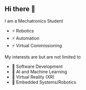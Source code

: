 ## Hi there 👋

<!--
**TEKG1t/TEKG1t** is a ✨ _special_ ✨ repository because its `README.md` (this file) appears on your GitHub profile.

Here are some ideas to get you started:

- 🔭 I’m currently working on ...
- 🌱 I’m currently learning ...
- 👯 I’m looking to collaborate on ...
- 🤔 I’m looking for help with ...
- 💬 Ask me about ...
- 📫 How to reach me: ...
- 😄 Pronouns: ...
- ⚡ Fun fact: ...
-->

I am a Mechatronics Student
- ⚡ Robotics
- ⚡ Automation
- ⚡ Virtual Commissioning

My interests are but are not limited to
- 🌱 Software Development
- 🌱 AI and Machine Learning
- 🌱 Virtual Reality (XR)
- 🌱 Embedded Systems/Robotics
